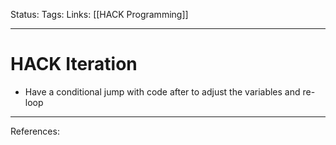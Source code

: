 Status:
Tags:
Links: [[HACK Programming]]
___
# HACK Iteration
- Have a conditional jump with code after to adjust the variables and re-loop
___
References: